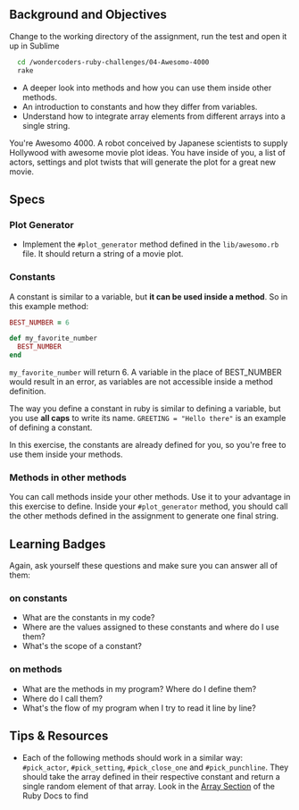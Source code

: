 ## Background and Objectives

Change to the working directory of the assignment, run the test and open it up in Sublime

```bash
  cd /wondercoders-ruby-challenges/04-Awesomo-4000
  rake
```

- A deeper look into methods and how you can use them inside other methods.
- An introduction to constants and how they differ from variables.
- Understand how to integrate array elements from different arrays into a single string.

You're Awesomo 4000. A robot conceived by Japanese scientists to supply Hollywood with awesome movie plot ideas. You have inside of you, a list of actors, settings and plot twists that will generate the plot for a great new movie.

## Specs

### Plot Generator

- Implement the `#plot_generator` method defined in the `lib/awesomo.rb` file. It should return a string of a movie plot.

### Constants

A constant is similar to a variable, but **it can be used inside a method**. So in this example method:

```ruby
BEST_NUMBER = 6

def my_favorite_number
  BEST_NUMBER
end

```

`my_favorite_number` will return 6. A variable in the place of BEST_NUMBER would result in an error, as variables are not accessible inside a method definition.

The way you define a constant in ruby is similar to defining a variable, but you use **all caps** to write its name. `GREETING = "Hello there"` is an example of defining a constant.

In this exercise, the constants are already defined for you, so you're free to use them inside your methods.

### Methods in other methods

You can call methods inside your other methods. Use it to your advantage in this exercise to define. Inside your `#plot_generator` method, you should call the other methods defined in the assignment to generate one final string.

## Learning Badges

Again, ask yourself these questions and make sure you can answer all of them:

### on constants
* What are the constants in my code?
* Where are the values assigned to these constants and where do I use them?
* What's the scope of a constant?

### on methods
* What are the methods in my program? Where do I define them?
* Where do I call them?
* What's the flow of my program when I try to read it line by line?


## Tips & Resources
* Each of the following methods should work in a similar way: `#pick_actor`, `#pick_setting`, `#pick_close_one` and `#pick_punchline`. They should take the array defined in their respective constant and return a single random element of that array. Look in the [Array Section](http://ruby-doc.org/core-2.3.0/Array.html) of the Ruby Docs to find
